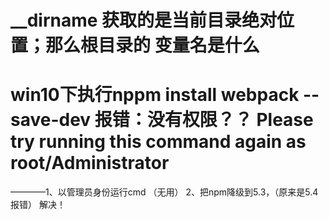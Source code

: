 # __dirname 获取的是当前目录绝对位置；那么根目录的 变量名是什么 


# win10下执行nppm install webpack --save-dev 报错：没有权限？？   Please try running this command again as root/Administrator
————1、以管理员身份运行cmd  （无用）
	2、把npm降级到5.3，（原来是5.4 报错）  解决！